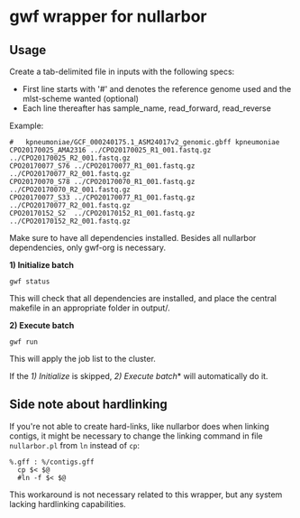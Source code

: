 # gwf wrapper for nullarbor


## Usage

Create a tab-delimited file in inputs with the following specs:
 - First line starts with '#' and denotes the reference genome used and the mlst-scheme wanted (optional)
 - Each line thereafter has sample_name, read_forward, read_reverse
 
Example:
```
#	kpneumoniae/GCF_000240175.1_ASM24017v2_genomic.gbff	kpneumoniae
CPO20170025_AMA2316	../CPO20170025_R1_001.fastq.gz	../CPO20170025_R2_001.fastq.gz
CPO20170077_S76	../CPO20170077_R1_001.fastq.gz	../CPO20170077_R2_001.fastq.gz
CPO20170070_S78	../CPO20170070_R1_001.fastq.gz	../CPO20170070_R2_001.fastq.gz
CPO20170077_S33	../CPO20170077_R1_001.fastq.gz	../CPO20170077_R2_001.fastq.gz
CPO20170152_S2	../CPO20170152_R1_001.fastq.gz	../CPO20170152_R2_001.fastq.gz
```

Make sure to have all dependencies installed. Besides all nullarbor dependencies, only gwf-org is necessary.

**1) Initialize batch**

`gwf status`

This will check that all dependencies are installed, and place the central makefile in an appropriate folder in output/.


**2) Execute batch**

`gwf run`

This will apply the job list to the cluster.


If the *1) Initialize* is skipped, *2) Execute batch** will automatically do it. 


## Side note about hardlinking
If you're not able to create hard-links, like nullarbor does when linking contigs, it might be necessary to change the linking command in file `nullarbor.pl` from `ln` instead of `cp`:

```
%.gff : %/contigs.gff
  cp $< $@
  #ln -f $< $@
```

This workaround is not necessary related to this wrapper, but any system lacking hardlinking capabilities.


